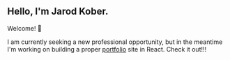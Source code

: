 ## Hello, I'm Jarod Kober.

Welcome! 👋

I am currently seeking a new professional opportunity, but in the meantime I'm working on building a proper [portfolio](https://jarodkober.com) site in React. Check it out!!!
